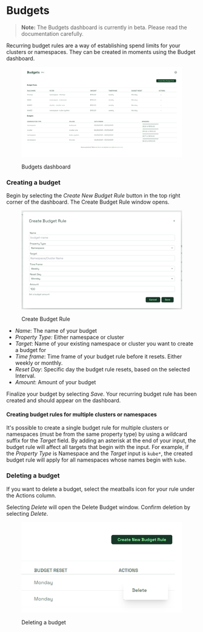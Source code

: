 # Budgets

> **Note:** The Budgets dashboard is currently in beta. Please read the documentation carefully.

Recurring budget rules are a way of establishing spend limits for your clusters or namespaces. They can be created in moments using the Budget dashboard.

<figure><img src="../../.gitbook/assets/budgetdashboard.png" alt=""><figcaption><p>Budgets dashboard</p></figcaption></figure>

### Creating a budget

Begin by selecting the _Create New Budget Rule_ button in the top right corner of the dashboard. The Create Budget Rule window opens.

<figure><img src="../../.gitbook/assets/createbudget.png" alt=""><figcaption><p>Create Budget Rule</p></figcaption></figure>

* _Name_: The name of your budget
* _Property Type:_ Either namespace or cluster
* _Target_: Name of your existing namespace or cluster you want to create a budget for
* _Time frame_: Time frame of your budget rule before it resets. Either weekly or monthly.
* _Reset Day_: Specific day the budget rule resets, based on the selected Interval.
* _Amount_: Amount of your budget

Finalize your budget by selecting _Save_. Your recurring budget rule has been created and should appear on the dashboard.

#### Creating budget rules for multiple clusters or namespaces

It's possible to create a single budget rule for multiple clusters or namespaces (must be from the same property type) by using a wildcard suffix for the _Target_ field. By adding an asterisk at the end of your input, the budget rule will affect all targets that begin with the input. For example, if the _Property Type_ is Namespace and the _Target_ input is `kube*`, the created budget rule will apply for all namespaces whose names begin with `kube`.

### Deleting a budget

If you want to delete a budget, select the meatballs icon for your rule under the Actions column.

Selecting _Delete_ will open the Delete Budget window. Confirm deletion by selecting _Delete_.

<figure><img src="../../.gitbook/assets/deletebudget.png" alt=""><figcaption><p>Deleting a budget</p></figcaption></figure>

